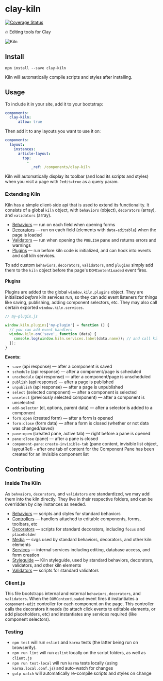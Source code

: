 # clay-kiln

[![Coverage Status](https://coveralls.io/repos/nymag/clay-kiln/badge.svg?branch=master&service=github&t=C3xeVy)](https://coveralls.io/github/nymag/clay-kiln?branch=master)

🔥 Editing tools for Clay

![Kiln](http://i.imgur.com/RleQNNh.png?1)

## Install

```
npm install --save clay-kiln
```

Kiln will automatically compile scripts and styles after installing.

## Usage

To include it in your site, add it to your bootstrap:

```yaml
components:
  clay-kiln:
      allow: true
```

Then add it to any layouts you want to use it on:

```yaml
components:
  layout:
    instances:
      article-layout:
        top:
          -
            _ref: /components/clay-kiln
```

Kiln will automatically display its toolbar (and load its scripts and styles) when you visit a page with `?edit=true` as a query param.

### Extending Kiln

Kiln has a simple client-side api that is used to extend its functionality. It consists of a global `kiln` object, with `behaviors` (object), `decorators` (array), and `validators` (array).

* [Behaviors](https://github.com/nymag/clay-kiln/tree/master/behaviors#behaviors) — run on each field when opening forms
* [Decorators](https://github.com/nymag/clay-kiln/tree/master/decorators#decorators) — run on each field (elements with `data-editable`) when the page is loaded
* [Validators](https://github.com/nymag/clay-kiln/tree/master/validators#validators) — run when opening the `PUBLISH` pane and returns errors and warnings
* [Plugins](https://github.com/nymag/clay-kiln/tree/master/README.md#plugins) — run before kiln code is initialized, and can hook into events and call kiln services.

To add custom `behaviors`, `decorators`, `validators`, and `plugins` simply add them to the `kiln` object before the page's `DOMContentLoaded` event fires.

#### Plugins

Plugins are added to the global `window.kiln.plugins` object. They are initialized _before_ kiln services run, so they can add event listeners for things like saving, publishing, adding component selectors, etc. They may also call certain exported `window.kiln.services`.

```js
// my-plugin.js

window.kiln.plugins['my-plugin'] = function () {
  // you can add event handlers
  window.kiln.on('save', function (data) {
    console.log(window.kiln.services.label(data.name)); // and call kiln services
  });
}
```

**Events:**

* `save` (api response) — after a component is saved
* `schedule` (api response) — after a component/page is scheduled
* `unschedule` (api response) — after a component/page is unscheduled
* `publish` (api response) — after a page is published
* `unpublish` (api response) — after a page is unpublished
* `select` (selected component) — after a component is selected
* `unselect` (previously selected component) — after a component is unselected
* `add-selector` (el, options, parent data) — after a selector is added to a component
* `form:open` (created form) — after a form is opened
* `form:close` (form data) — after a form is closed (whether or not data was changed/saved)
* `pane:open` (created pane, active tab) — right before a pane is opened
* `pane:close` (pane) — after a pane is closed
* `component-pane:create-invisible-tab` (pane content, invisible list object, layoutRef) - after one tab of content for the Component Pane has been created for an invisible component list

## Contributing

### Inside The Kiln

As `behvaiors`, `decorators`, and `validators` are standardized, we may add them into the kiln directly. They live in their respective folders, and can be overridden by clay instances as needed.

* [Behaviors](https://github.com/nymag/clay-kiln/tree/master/behaviors#behaviors) — scripts and styles for standard behaviors
* [Controllers](https://github.com/nymag/clay-kiln/tree/master/controllers#controllers) — handlers attached to editable components, forms, toolbars, etc
* [Decorators](https://github.com/nymag/clay-kiln/tree/master/decorators#decorators) — scripts for standard decorators, including `focus` and `placeholder`
* [Media](https://github.com/nymag/clay-kiln/tree/master/media) — svgs used by standard behaviors, decorators, and other kiln elements
* [Services](https://github.com/nymag/clay-kiln/tree/master/services) — internal services including editing, database access, and form creation
* [Styleguide](https://github.com/nymag/clay-kiln/tree/master/styleguide) — Kiln styleguide, used by standard behaviors, decorators, validators, and other kiln elements
* [Validators](https://github.com/nymag/clay-kiln/tree/master/validators#validators) — scripts for standard validators

### Client.js

This file bootstraps internal and external `behaviors`, `decorators`, and `validators`. When the `DOMContentLoaded` event fires it instantiates a `component-edit` controller for each component on the page. This controller calls the decorators it needs (to attach click events to editable elements, or add placeholders, etc) and instantiates any services required (like component selectors).

### Testing

* `npm test` will run `eslint` and `karma` tests (the latter being run on browserify).
* `npm run lint` will run `eslint` locally on the script folders, as well as `client.js`
* `npm run test-local` will run `karma` tests locally (using `karma.local.conf.js`) and auto-watch for changes
* `gulp watch` will automatically re-compile scripts and styles on change
